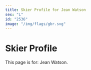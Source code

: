 ```yaml
---
title: Skier Profile for Jean Watson
sex: "L"
id: "2536"
image: "/img/flags/gbr.svg" 
---
```


# Skier Profile

This page is for: Jean Watson.
    